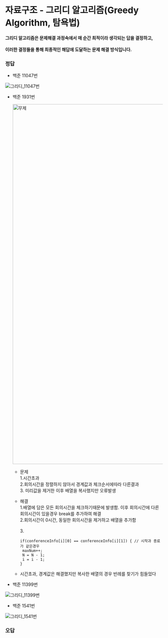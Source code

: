 # 자료구조 - 그리디 알고리즘(Greedy Algorithm, 탐욕법) 

#### 그리디 알고리즘은 문제해결 과정속에서 매 순간 최적이라 생각되는 답을 결정하고, <br><br>이러한 결정들을 통해 최종적인 해답에 도달하는 문제 해결 방식입니다.
 
### 정답

 - 백준 11047번

  ![그리디_11047번](https://user-images.githubusercontent.com/46203866/95679569-a313ee80-0c0e-11eb-8c03-269cbd8c0612.PNG)

 - 백준 1931번
 
   <img width="1150" alt="무제" src="https://user-images.githubusercontent.com/46203866/95993012-8b847200-0e69-11eb-8122-96c8c6486c8a.png">
    
    - 문제<br>1.시간초과<br> 2.회의시간을 정렬하지 않아서 경계값과 체크순서에따라 다른결과<br> 3. 미리값을 제거한 이후 배열을 복사했지만 오류발생
    - 해결<br>1.배열에 담은 모든 회의시간을 체크하기때문에 발생함. 이후 회의시간에 다른회의시간이 있을경우 break를 추가하여 해결<br>
          2.회의시간이 0시간, 동일한 회의시간을 제거하고 배열을 추가함<br>        
          3.
          
          if(conferenceInfo[i][0] == conferenceInfo[i][1]) { // 시작과 종료가 같은경우
           maxNum++;
           N = N - 1;
           i = i - 1;
          }

   - 시간초과, 경계값은 해결했지만 복사한 배열의 경우 반례를 찾기가 힘들었다

 - 백준 11399번
   
  ![그리디_11399번](https://user-images.githubusercontent.com/46203866/96016800-28540900-0e84-11eb-8912-0fd538120be6.PNG)
  
  - 백준 1541번
  
  ![그리디_1541번](https://user-images.githubusercontent.com/46203866/96271225-96750900-1007-11eb-9c05-3bd7bb68ad69.PNG)

  
### 오답




